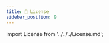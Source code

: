 ```yaml
---
title: 📜 License
sidebar_position: 9
---
```


import License from '../../../License.md';

<License />
